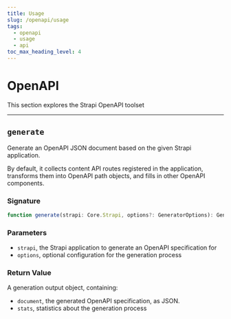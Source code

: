 ```yaml
---
title: Usage
slug: /openapi/usage
tags:
  - openapi
  - usage
  - api
toc_max_heading_level: 4
---
```


# OpenAPI

This section explores the Strapi OpenAPI toolset

---

## `generate`

Generate an OpenAPI JSON document based on the given Strapi application.

By default, it collects content API routes registered in the application, transforms them into OpenAPI path objects, and fills in other OpenAPI components.

### Signature

```typescript
function generate(strapi: Core.Strapi, options?: GeneratorOptions): GeneratorOutput;
```

### Parameters

- `strapi`, the Strapi application to generate an OpenAPI specification for
- `options`, optional configuration for the generation process

### Return Value

A generation output object, containing:

- `document`, the generated OpenAPI specification, as JSON.
- `stats`, statistics about the generation process
